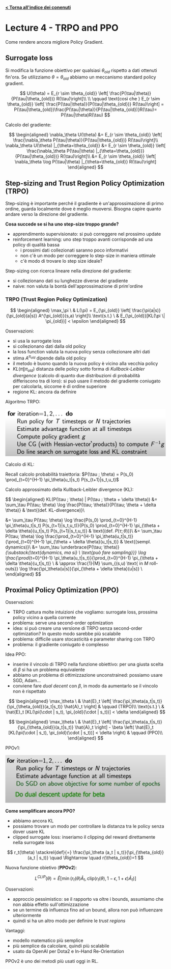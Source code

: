 **[< Torna all'indice dei conenuti](../index.md)**

# Lecture 4 - TRPO and PPO

Come rendere ancora migliore Policy Gradient.

## Surrogate loss

Si modifica la funzione obiettivo per qualsiasi $\theta_{old}$ rispetto a dati ottenuti fin'ora. Se utilizziamo $\theta=\theta_{old}$ abbiamo un meccanismo standard policy gradient.

$$
U(\theta) = E_{r \sim \theta_{old}} \left[ \frac{P(\tau|\theta)}{P(\tau|\theta_{old})} R(\tau)\right]\\
\\
 \qquad \text{così che } E_{r \sim \theta_{old}} \left[ \frac{P(\tau|\theta)}{P(\tau|\theta_{old})} R(\tau)\right] = P(\tau|\theta_{old})\frac{P(\tau|\theta)}{P(\tau|\theta_{old})}R(\tau)= P(\tau|\theta)R(\tau)
$$

Calcolo del gradiente:

$$
\begin{aligned}
\nabla_\theta U(\theta) &= E_{r \sim \theta_{old}} \left[ \frac{\nabla_\theta P(\tau|\theta)}{P(\tau|\theta_{old})} R(\tau)\right]\\
\nabla_\theta U(\theta) |_{\theta=\theta_{old}} &= E_{r \sim \theta_{old}} \left[ \frac{\nabla_\theta P(\tau|\theta) |_{\theta=\theta_{old}}}{P(\tau|\theta_{old})} R(\tau)\right]\\
&= E_{r \sim \theta_{old}} \left[ \nabla_\theta \log P(\tau|\theta) |_{\theta=\theta_{old}} R(\tau)\right]
\end{aligned}
$$

## Step-sizing and Trust Region Policy Optimization (TRPO)

Step-sizing è importante perché il gradiente è un'approssimazione di primo ordine, guarda localmente dove è meglio muoversi. Bisogna capire quanto andare verso la direzione del gradiente.

**Cosa succede se si ha uno step-size troppo grande?**

- apprendimento supervisionato: si può correggere nel prossimo update
- reinforcement learning: uno step troppo avanti corrisponde ad una policy di qualità bassa
  - i prossimi dati collezionati saranno poco informativi
  - non c'è un modo per correggere lo step-size in maniera ottimale
  - c'è modo di trovare lo step size ideale?

Step-sizing con ricerca lineare nella direzione del gradiente:

- si collezionano dati su lunghezze diverse del gradiente
- naive: non valuta la bontà dell'approssimazione di prim'ordine

### TRPO (Trust Region Policy Optimization)

$$
\begin{aligned}
\max_\pi \ & L(\pi) = E_{\pi_{old}} \left[ \frac{\pi(a|s)}{\pi_{old}(a|s)} A^{\pi_{old}}(s,a) \right]\\
\text{s.t.} \ & E_{\pi_{old}}[KL(\pi \| \pi_{old})] < \epsilon
\end{aligned}
$$

Osservazioni:

- si usa la surrogate loss
- si collezionano dati dalla old policy
- la loss function valuta la nuova policy senza collezionare altri dati
- stima $A^{\pi_{old}}$ dipende dalla old policy
- il metodo è buono quando la nuova policy è vicino alla vecchia policy
- $KL(\pi \| \pi_{old})$ distanza delle policy sotto forma di *Kullback-Leibler divergence* (calcolo di quanto due distribuzioni di probabilità differiscono tra di loro): si può usare il metodo del gradiente coniugato per calcolarla, siccome è di ordine superiore
- regione KL: ancora da definire

Algoritmo TRPO:

![TRPO](img/trpo.png "TRPO")

Calcolo di KL:

Recall calcolo probabilità traiettoria: $P(\tau ; \theta) = P(s_0) \prod_{t=0}^{H-1} \pi_\theta(u_t|s_t) P(s_{t+1}|s_t,u_t)$

Calcolo approssimato della Kullback-Leibler divergence (KL):

$$
\begin{aligned}
KL(P(\tau ; \theta) \| P(\tau ; \theta + \delta \theta)) &= \sum_\tau P(\tau; \theta) \log \frac{P(\tau; \theta)}{P(\tau; \theta + \delta \theta)} & \text{(def. KL-divergence)}\\

&= \sum_\tau P(\tau; \theta) \log \frac{P(s_0) \prod_{t=0}^{H-1} \pi_\theta(u_t|s_t) P(s_{t+1}|s_t,u_t)}{P(s_0) \prod_{t=0}^{H-1} \pi_{\theta + \delta \theta}(u_t|s_t) P(s_{t+1}|s_t,u_t)} & \text{(def. $P(\tau ; \theta)$)}\\
&= \sum_\tau P(\tau; \theta) \log \frac{\prod_{t=0}^{H-1} \pi_\theta(u_t|s_t)}{\prod_{t=0}^{H-1} \pi_{\theta + \delta \theta}(u_t|s_t)} & \text{(sempl. dynamics)}\\
&= \sum_\tau \underbrace{P(\tau; \theta)}_{\substack{\text{dynamics, ma si} \\ \text{può fare sampling}}} \log \frac{\prod_{t=0}^{H-1} \pi_\theta(u_t|s_t)}{\prod_{t=0}^{H-1} \pi_{\theta + \delta \theta}(u_t|s_t)} \\
& \approx \frac{1}{M} \sum_{(s,u) \text{ in $M$ roll-outs}} \log \frac{\pi_\theta(u|s)}{\pi_{\theta + \delta \theta}(u|s)} \\
\end{aligned}
$$

## Proximal Policy Optimization (PPO)

Osservazioni:

- TRPO cattura molte intuizioni che vogliamo: surrogate loss, prossima policy vicino a quella corrente
- problema: serve una second-order optimization
- idea: si può creare una versione di TRPO senza second-order optimization? In questo modo sarebbe più scalabile
- problema: difficile usare stocasticità e parameter sharing con TRPO
- problema: il gradiente coniugato è complesso

Idea PPO:

- inserire il vincolo di TRPO nella funzione obiettivo: per una giusta scelta di $\beta$ si ha un problema equivalente
- abbiamo un problema di ottimizzazione unconstrained: possiamo usare SGD, Adam...
- conviene fare *dual decent* con $\beta$, in modo da aumentarlo se il vincolo non è rispettato

$$
\begin{aligned}
\max_\theta \ & \hat{E}_t \left[ \frac{\pi_\theta(a_t|s_t)}{\pi_{\theta_{old}}(a_t|s_t)} \hat{A}_t \right] & \qquad (TRPO)\\
\text{s.t.} \ & \hat{E}_t [KL(\pi(\cdot | s_t), \pi_{old}(\cdot | s_t))] < \delta
\end{aligned}
$$

$$
\begin{aligned}
\max_\theta \ & \hat{E}_t \left[ \frac{\pi_\theta(a_t|s_t)}{\pi_{\theta_{old}}(a_t|s_t)} \hat{A}_t \right] - \beta \left( \hat{E}_t [KL(\pi(\cdot | s_t), \pi_{old}(\cdot | s_t))] < \delta \right) & \qquad (PPO)\\
\end{aligned}
$$

PPOv1:

![PPOv1](img/ppov1.png "PPOv1")

**Come semplificare ancora PPO?**

- abbiamo ancora KL
- possiamo trovare un modo per controllare la distanza tra le policy senza dover usare KL
- clipped surrogate loss: inseriamo il clipping del reward direttamente nella surrogate loss

$$
r_t(\theta) \stackrel{def}{=} \frac{\pi_\theta (a_t | s_t)}{\pi_{\theta_{old}} (a_t | s_t)} \quad \Rightarrow \quad r(\theta_{old})=1
$$

Nuova funzione obietivo (**PPOv2**):

$$
L^{CLIP}(\theta) = \hat{E} \left[ \min (r_t(\theta) \hat{A}_t, \text{clip}(r_t(\theta),1-\epsilon, 1+\epsilon) \hat{A}_t) \right]
$$

Osservazioni:

- approccio pessimistico: se il rapporto va oltre i bounds, assumiamo che non abbia effetto sull'ottimizzazione
- se un termine dà influenza fino ad un bound, allora non può influenzare ulteriormente
- quindi si ha un altro modo per definire le *trust regions*

Vantaggi:

- modello matematico più semplice
- più semplice da calcolare, quindi più scalabile
- usato da OpenAI per Dota2 e In-Hand Re-Orientation

PPOv2 è uno dei metodi più usati oggi in RL.
